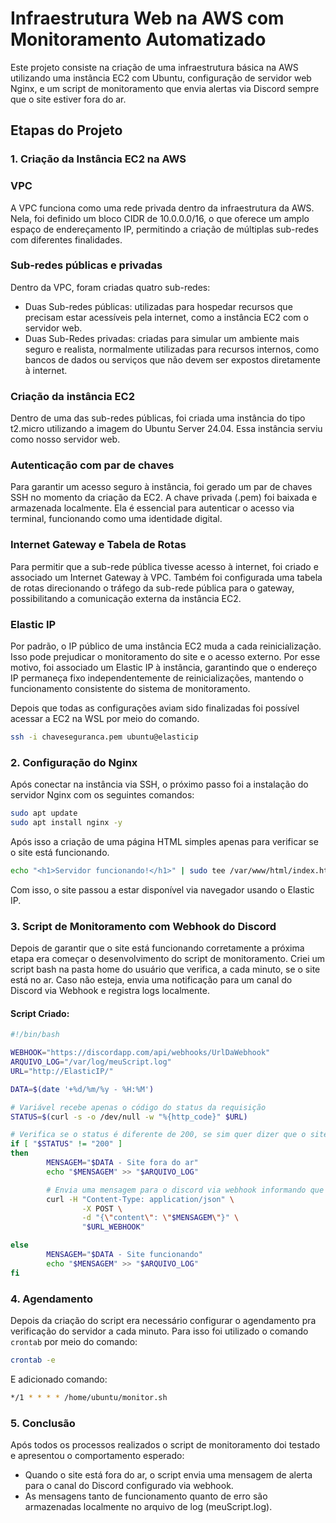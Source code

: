 # Infraestrutura Web na AWS com Monitoramento Automatizado
Este projeto consiste na criação de uma infraestrutura básica na AWS utilizando uma instância EC2 com Ubuntu, configuração de servidor web Nginx, e um script de monitoramento que envia alertas via Discord sempre que o site estiver fora do ar.

## Etapas do Projeto

### 1. Criação da Instância EC2 na AWS
### VPC
A VPC funciona como uma rede privada dentro da infraestrutura da AWS. Nela, foi definido um bloco CIDR de 10.0.0.0/16, o que oferece um amplo espaço de endereçamento IP, permitindo a criação de múltiplas sub-redes com diferentes finalidades.

### Sub-redes públicas e privadas
Dentro da VPC, foram criadas quatro sub-redes:
- Duas Sub-redes públicas: utilizadas para hospedar recursos que precisam estar acessíveis pela internet, como a instância EC2 com o servidor web.
- Duas Sub-Redes privadas: criadas para simular um ambiente mais seguro e realista, normalmente utilizadas para recursos internos, como bancos de dados ou serviços que não devem ser expostos diretamente à internet.
  
### Criação da instância EC2
Dentro de uma das sub-redes públicas, foi criada uma instância do tipo t2.micro utilizando a imagem do Ubuntu Server 24.04. Essa instância serviu como nosso servidor web.

### Autenticação com par de chaves
Para garantir um acesso seguro à instância, foi gerado um par de chaves SSH no momento da criação da EC2. A chave privada (.pem) foi baixada e armazenada localmente. Ela é essencial para autenticar o acesso via terminal, funcionando como uma identidade digital.

### Internet Gateway e Tabela de Rotas
Para permitir que a sub-rede pública tivesse acesso à internet, foi criado e associado um Internet Gateway à VPC. Também foi configurada uma tabela de rotas direcionando o tráfego da sub-rede pública para o gateway, possibilitando a comunicação externa da instância EC2.

### Elastic IP
Por padrão, o IP público de uma instância EC2 muda a cada reinicialização. Isso pode prejudicar o monitoramento do site e o acesso externo. Por esse motivo, foi associado um Elastic IP à instância, garantindo que o endereço IP permaneça fixo independentemente de reinicializações, mantendo o funcionamento consistente do sistema de monitoramento.

Depois que todas as configurações aviam sido finalizadas foi possível acessar a EC2 na WSL por meio do comando.
```bash
ssh -i chaveseguranca.pem ubuntu@elasticip
```

### 2. Configuração do Nginx
Após conectar na instância via SSH, o próximo passo foi a instalação do servidor Nginx com os seguintes comandos:
```bash
sudo apt update
sudo apt install nginx -y
```

Após isso a criação de uma página HTML simples apenas para verificar se o site está funcionando.

```bash
echo "<h1>Servidor funcionando!</h1>" | sudo tee /var/www/html/index.html
```

Com isso, o site passou a estar disponível via navegador usando o Elastic IP.

### 3. Script de Monitoramento com Webhook do Discord
Depois de garantir que o site está funcionando corretamente a próxima etapa era começar o desenvolvimento do script de monitoramento.
Criei um script bash na pasta home do usuário que verifica, a cada minuto, se o site está no ar. Caso não esteja, envia uma notificação para um canal do Discord via Webhook e registra logs localmente.

#### Script Criado:
```bash
#!/bin/bash

WEBHOOK="https://discordapp.com/api/webhooks/UrlDaWebhook"
ARQUIVO_LOG="/var/log/meuScript.log"
URL="http://ElasticIP/"

DATA=$(date '+%d/%m/%y - %H:%M')

# Variável recebe apenas o código do status da requisição
STATUS=$(curl -s -o /dev/null -w "%{http_code}" $URL)

# Verifica se o status é diferente de 200, se sim quer dizer que o site está fora do ar
if [ "$STATUS" != "200" ]
then
        MENSAGEM="$DATA - Site fora do ar"
        echo "$MENSAGEM" >> "$ARQUIVO_LOG"

        # Envia uma mensagem para o discord via webhook informando que site está fora do ar
        curl -H "Content-Type: application/json" \
                -X POST \
                -d "{\"content\": \"$MENSAGEM\"}" \
                "$URL_WEBHOOK"

else
        MENSAGEM="$DATA - Site funcionando"
        echo "$MENSAGEM" >> "$ARQUIVO_LOG"
fi
```

### 4. Agendamento 
Depois da criação do script era necessário configurar o agendamento pra verificação do servidor a cada minuto.
Para isso foi utilizado o comando `crontab` por meio do comando:
```bash
crontab -e
```
E adicionado comando:
```bash
*/1 * * * * /home/ubuntu/monitor.sh
```

### 5. Conclusão
Após todos os processos realizados o script de monitoramento doi testado e apresentou o comportamento esperado:
- Quando o site está fora do ar, o script envia uma mensagem de alerta para o canal do Discord configurado via webhook.
- As mensagens tanto de funcionamento quanto de erro são armazenadas localmente no arquivo de log (meuScript.log).
